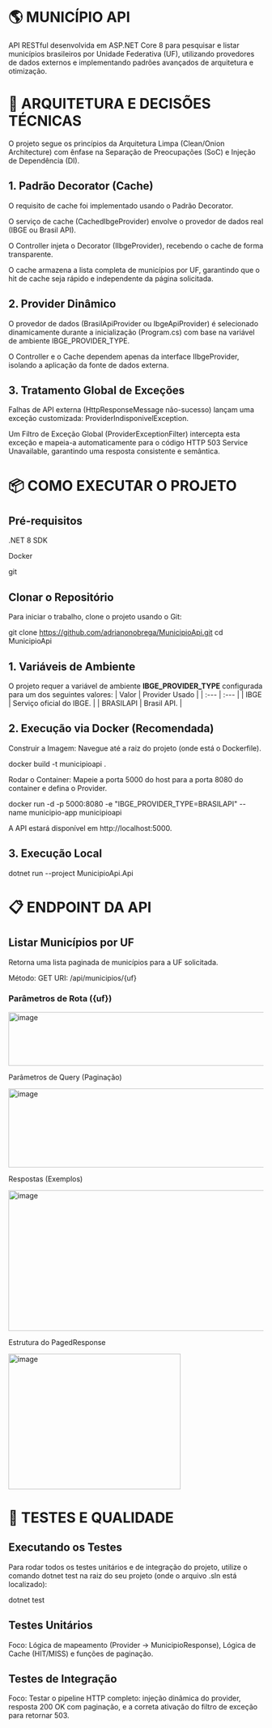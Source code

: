 <h1>🌎 MUNICÍPIO API</h1>

API RESTful desenvolvida em ASP.NET Core 8 para pesquisar e listar municípios brasileiros por Unidade Federativa (UF), utilizando provedores de dados externos e implementando padrões avançados de arquitetura e otimização.

<h1>🚀 ARQUITETURA E DECISÕES TÉCNICAS</h1>

O projeto segue os princípios da Arquitetura Limpa (Clean/Onion Architecture) com ênfase na Separação de Preocupações (SoC) e Injeção de Dependência (DI).

<h2>1. Padrão Decorator (Cache)</h2>

O requisito de cache foi implementado usando o Padrão Decorator.

O serviço de cache (CachedIbgeProvider) envolve o provedor de dados real (IBGE ou Brasil API).

O Controller injeta o Decorator (IIbgeProvider), recebendo o cache de forma transparente.

O cache armazena a lista completa de municípios por UF, garantindo que o hit de cache seja rápido e independente da página solicitada.

<h2>2. Provider Dinâmico</h2>

O provedor de dados (BrasilApiProvider ou IbgeApiProvider) é selecionado dinamicamente durante a inicialização (Program.cs) com base na variável de ambiente IBGE_PROVIDER_TYPE.

O Controller e o Cache dependem apenas da interface IIbgeProvider, isolando a aplicação da fonte de dados externa.

<h2>3. Tratamento Global de Exceções</h2>

Falhas de API externa (HttpResponseMessage não-sucesso) lançam uma exceção customizada: ProviderIndisponivelException.

Um Filtro de Exceção Global (ProviderExceptionFilter) intercepta esta exceção e mapeia-a automaticamente para o código HTTP 503 Service Unavailable, garantindo uma resposta consistente e semântica.

<h1>📦 COMO EXECUTAR O PROJETO</h1>

<h2>Pré-requisitos</h2>

.NET 8 SDK

Docker

git

<h2>Clonar o Repositório</h2>

Para iniciar o trabalho, clone o projeto usando o Git:

git clone https://github.com/adrianonobrega/MunicipioApi.git
cd MunicipioApi


<h2>1. Variáveis de Ambiente</h2>

O projeto requer a variável de ambiente <strong>IBGE_PROVIDER_TYPE</strong> configurada para um dos seguintes valores:
| Valor | Provider Usado |
| :--- | :--- |
| IBGE | Serviço oficial do IBGE. |
| BRASILAPI | Brasil API. |

<h2>2. Execução via Docker (Recomendada)</h2>

Construir a Imagem: Navegue até a raiz do projeto (onde está o Dockerfile).

docker build -t municipioapi .


Rodar o Container: Mapeie a porta 5000 do host para a porta 8080 do container e defina o Provider.

docker run -d -p 5000:8080 -e "IBGE_PROVIDER_TYPE=BRASILAPI" --name municipio-app municipioapi


A API estará disponível em http://localhost:5000.

<h2>3. Execução Local</h2>

dotnet run --project MunicipioApi.Api


<h1>📋 ENDPOINT DA API</h1>

<h2>Listar Municípios por UF</h2>

Retorna uma lista paginada de municípios para a UF solicitada.

Método: GET
URI: /api/municipios/{uf}

<h3>Parâmetros de Rota ({uf})</h3>

<img width="720" height="106" alt="image" src="https://github.com/user-attachments/assets/aee90743-69e3-4811-8fe5-822ffd74e22e" />


Parâmetros de Query (Paginação)

<img width="880" height="156" alt="image" src="https://github.com/user-attachments/assets/d1ea08a8-257c-452b-a799-47d321961c0e" />

Respostas (Exemplos)

<img width="1027" height="278" alt="image" src="https://github.com/user-attachments/assets/9a9b2579-5774-4d3f-8c81-f961ae8c9ef3" />


Estrutura do PagedResponse

<img width="340" height="268" alt="image" src="https://github.com/user-attachments/assets/bc1ba931-7162-41be-a468-d71f879a1e21" />

<h1>🧪 TESTES E QUALIDADE</h1>

<h2>Executando os Testes</h2>

Para rodar todos os testes unitários e de integração do projeto, utilize o comando dotnet test na raiz do seu projeto (onde o arquivo .sln está localizado):

dotnet test


<h2>Testes Unitários</h2>

Foco: Lógica de mapeamento (Provider -> MunicipioResponse), Lógica de Cache (HIT/MISS) e funções de paginação.

<h2>Testes de Integração</h2>

Foco: Testar o pipeline HTTP completo: injeção dinâmica do provider, resposta 200 OK com paginação, e a correta ativação do filtro de exceção para retornar 503.

